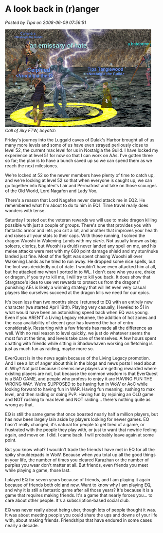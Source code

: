# A look back in (r)anger

*Posted by Tipa on 2008-06-09 07:56:51*

![eqgame-2008-06-06-20-30-07-18.jpg](../uploads/2008/06/eqgame-2008-06-06-20-30-07-18.jpg)  
*Call of Sky FTW, beyotch*

Friday's journey into the Luggald caves of Dulak's Harbor brought all of us many more levels and some of us have even strayed perilously close to level 52, the current max level for us in Nostalgia the Guild. I have locked my experience at level 51 for now so that I can work on AAs. I've gotten three so far; the plan is to have a bunch saved up so we can spend them as we reach the next milestones.

We're locked at 52 so the newer members have plenty of time to catch up, and we're locking at level 52 so that when everyone is caught up, we can go together into Nagafen's Lair and Permafrost and take on those scourges of the Old World, Lord Nagafen and Lady Vox.

There's a reason that Lord Nagafen never dared attack me in EQ2. He remembered what I'm about to do to him in EQ1. Time travel really does wonders with tense.

Saturday I tested out the veteran rewards we will use to make dragon killing possible with just a couple of groups. There's one that provides you with fantastic armor and lets you crit a lot, and another that improves your health and raises all your stats to their caps. With those running, I soloed the dragon Wuoshi in Wakening Lands with my *cleric*. Not usually known as big soloers, clerics, but Wuoshi (a druid) never landed any spell on me, and his melee attacks were met with my 660 point damage shield and my stun/nuke landed just fine. Most of the fight was spent chasing Wuoshi all over Wakening Lands as he tried to run away. He dropped some nice spells, but the loot was decidedly out of date. I wouldn't have even attacked him at all, but he attacked me when I ported in to WL. I don't care who you are, drake or dragon, if you try to kill me, I will try to kill you back. It does show that Stargrace's idea to use vet rewards to protect us from the dragons' punishing AEs is likely a winning strategy that will let even very casual players like ourselves succeed at the dragon kills we need for our epics.

It's been less than two months since I returned to EQ with an entirely new character (we started April 19th). Playing very casually, I leveled to 51 in what would have been an astonishing speed back when EQ was young. Even if you AREN'T a Living Legacy returnee, the addition of hot zones and the easy availability of decent gear has lowered the bar of entry considerably. Restarting with a few friends has made all the difference as well. With no real reason to level quickly, we just do whatever seems the most fun at the time, and levels take care of themselves. A few hours spent chatting with friends while sitting in Shadowhaven working on fletching is just as much fun as raiding, maybe more so.

EverQuest is in the news again because of the Living Legacy promotion. And I see a lot of anger about this in the blogs and news posts I read about it. Why? Not just because it seems new players are getting rewarded where existing players are not, but because the common wisdom is that EverQuest is a BAD GAME, and people who profess to enjoy it are HAVING FUN THE WRONG WAY. We're SUPPOSED to be having fun in WoW or AoC while looking forward to having fun in WAR. Having fun meaning, rushing to max level, and then raiding or doing PvP. Having fun by rejoining an OLD game and NOT rushing to max level and NOT raiding... there's nothing quite as wrong as that.

EQ is still the same game that once boasted nearly half a million players, but has now been largely lain aside by players looking for newer games. EQ hasn't really changed, it's natural for people to get tired of a game, or frustrated with the people they play with, or just to want that newbie feeling again, and move on. I did. I came back. I will probably leave again at some point.

But you know what? I wouldn't trade the friends I have met in EQ for all the spiky shoulderpads in WoW. Because when you total up all the good things in your life, the number of times you cleared Karazhan or the number of purples you wear don't matter at all. But friends, even friends you meet while playing a game, those last.

I played EQ for seven years because of friends, and I am playing it again because of friends both old and new. Want to know why I am playing EQ, and why it is still a fantastic game after all those years? It's because it is a game that requires making friends. It's a game that nearly forces you... to care about other people. It's a subscription-based social club.

EQ was never really about being uber, though lots of people thought it was. It was about meeting people you could share the ups and downs of your life with, about making friends. Friendships that have endured in some cases nearly a decade.

